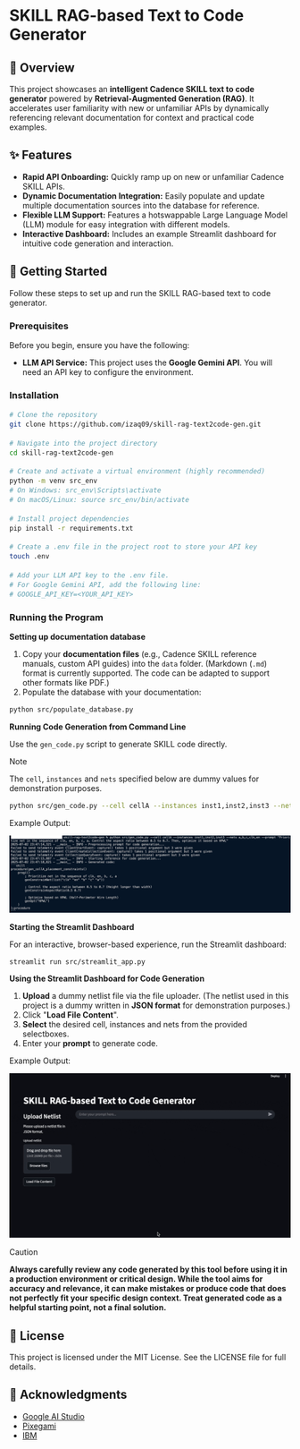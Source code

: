 # SKILL RAG-based Text to Code Generator


## 🌟 Overview

This project showcases an **intelligent Cadence SKILL text to code generator** powered by **Retrieval-Augmented Generation (RAG)**. It accelerates user familiarity with new or unfamiliar APIs by dynamically referencing relevant documentation for context and practical code examples.


## ✨ Features

* **Rapid API Onboarding:** Quickly ramp up on new or unfamiliar Cadence SKILL APIs.
* **Dynamic Documentation Integration:** Easily populate and update multiple documentation sources into the database for reference.
* **Flexible LLM Support:** Features a hotswappable Large Language Model (LLM) module for easy integration with different models.
* **Interactive Dashboard:** Includes an example Streamlit dashboard for intuitive code generation and interaction.


## 🚀 Getting Started

Follow these steps to set up and run the SKILL RAG-based text to code generator.

### Prerequisites

Before you begin, ensure you have the following:

* **LLM API Service:** This project uses the **Google Gemini API**. You will need an API key to configure the environment.

### Installation

```bash
# Clone the repository
git clone https://github.com/izaq09/skill-rag-text2code-gen.git

# Navigate into the project directory
cd skill-rag-text2code-gen

# Create and activate a virtual environment (highly recommended)
python -m venv src_env
# On Windows: src_env\Scripts\activate
# On macOS/Linux: source src_env/bin/activate

# Install project dependencies
pip install -r requirements.txt

# Create a .env file in the project root to store your API key
touch .env

# Add your LLM API key to the .env file.
# For Google Gemini API, add the following line:
# GOOGLE_API_KEY=<YOUR_API_KEY>
```

### Running the Program

**Setting up documentation database**

1. Copy your **documentation files** (e.g., Cadence SKILL reference manuals, custom API guides) into the ```data``` folder. (Markdown (```.md```) format is currently supported. The code can be adapted to support other formats like PDF.)
2. Populate the database with your documentation: 
```bash
python src/populate_database.py
```

**Running Code Generation from Command Line**

Use the ```gen_code.py``` script to generate SKILL code directly.

> [!Note]
> The ```cell```, ```instances``` and ```nets``` specified below are dummy values for demonstration purposes. 

```bash
python src/gen_code.py --cell cellA --instances inst1,inst2,inst3 --nets a,b,c,clk,en --prompt "Prioritize net in the sequence of clk, en, b, c, a. Control the aspect ratio between 0.5 to 0.7. Then, optimize it based on HPWL"
```

Example Output:

<img src="resources/example_output_cli.png" alt="example_output_cli" width="610"/>

**Starting the Streamlit Dashboard**

For an interactive, browser-based experience, run the Streamlit dashboard:
```bash
streamlit run src/streamlit_app.py
```

**Using the Streamlit Dashboard for Code Generation**

1. **Upload** a dummy netlist file via the file uploader. (The netlist used in this project is a dummy written in **JSON format** for demonstration purposes.)
2. Click "**Load File Content**".
3. **Select** the desired cell, instances and nets from the provided selectboxes.
4. Enter your **prompt** to generate code.

Example Output:

![example_output_dashboard](resources/example_output_dashboard.gif)

> [!Caution]
> **Always carefully review any code generated by this tool before using it in a production environment or critical design. While the tool aims for accuracy and relevance, it can make mistakes or produce code that does not perfectly fit your specific design context. Treat generated code as a helpful starting point, not a final solution.**

## 📄 License
This project is licensed under the MIT License. See the LICENSE file for full details.

## 🙏 Acknowledgments
* [Google AI Studio](https://aistudio.google.com/)
* [Pixegami](https://www.youtube.com/@pixegami)
* [IBM](https://www.youtube.com/@IBMTechnology)